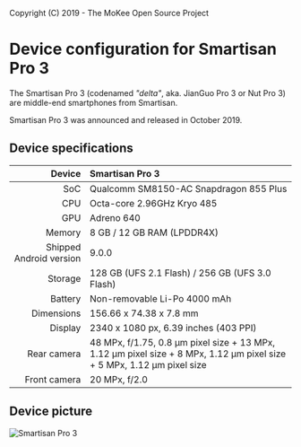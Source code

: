 Copyright (C) 2019 - The MoKee Open Source Project

Device configuration for Smartisan Pro 3
==============

The Smartisan Pro 3 (codenamed _"delta"_, aka. JianGuo Pro 3 or Nut Pro 3) are middle-end smartphones from Smartisan.

Smartisan Pro 3 was announced and released in October 2019.

## Device specifications

| Device       | Smartisan Pro 3                        |
| -----------: | :------------------------------------- |
| SoC          | Qualcomm SM8150-AC Snapdragon 855 Plus |
| CPU          | Octa-core 2.96GHz Kryo 485             |
| GPU          | Adreno 640                             |
| Memory       | 8 GB / 12 GB RAM (LPDDR4X)             |
| Shipped Android version | 9.0.0                       |
| Storage      | 128 GB (UFS 2.1 Flash) / 256 GB (UFS 3.0 Flash) |
| Battery      | Non-removable Li-Po 4000 mAh           |
| Dimensions   | 156.66 x 74.38 x 7.8 mm                 |
| Display      | 2340 x 1080 px, 6.39 inches (403 PPI)  |
| Rear camera  | 48 MPx, f/1.75, 0.8 μm pixel size + 13 MPx, 1.12 μm pixel size + 8 MPx, 1.12 μm pixel size + 5 MPx, 1.12 μm pixel size |
| Front camera | 20 MPx, f/2.0                          |

## Device picture

![Smartisan Pro 3](https://resource.smartisan.com/resource/a4c73e549097c7f5cf2c5e0d87e56d13.png "Smartisan Pro 3 in green")

